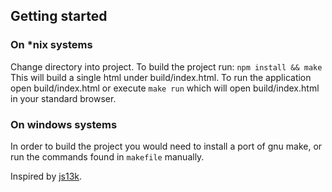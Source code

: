 ## Getting started

### On *nix systems

Change directory into project.
To build the project run: ```npm install && make```
This will build a single html under build/index.html.
To run the application open build/index.html or execute ```make run``` which will open build/index.html in your standard browser.

### On windows systems

In order to build the project you would need to install a port of gnu make, or run the commands found in ```makefile``` manually.


Inspired by [js13k](http://js13kgames.com/).